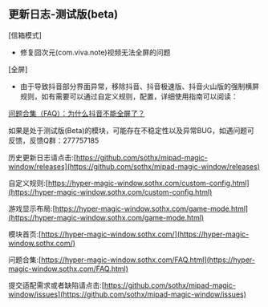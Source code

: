 ## 更新日志-测试版(beta)

[信箱模式]

- 修复囧次元(com.viva.note)视频无法全屏的问题

[全屏]

- 由于导致抖音部分界面异常，移除抖音、抖音极速版、抖音火山版的强制横屏规则，如有需要可以通过自定义规则，配置，详细使用指南可以阅读：

[问题合集（FAQ）：为什么抖音不能全屏了？](https://hyper-magic-window.sothx.com/FAQ.html#_2-%E4%B8%BA%E4%BB%80%E4%B9%88%E6%8A%96%E9%9F%B3%E4%B8%8D%E8%83%BD%E5%85%A8%E5%B1%8F%E4%BA%86)


如果是处于测试版(Beta)的模块，可能存在不稳定性以及异常BUG，如遇问题可反馈，反馈Q群：277757185

历史更新日志请点击:[https://github.com/sothx/mipad-magic-window/releases](https://github.com/sothx/mipad-magic-window/releases)

自定义规则:[https://hyper-magic-window.sothx.com/custom-config.html](https://hyper-magic-window.sothx.com/custom-config.html)

游戏显示布局:[https://hyper-magic-window.sothx.com/game-mode.html](https://hyper-magic-window.sothx.com/game-mode.html)

模块首页:[https://hyper-magic-window.sothx.com/](https://hyper-magic-window.sothx.com/)

问题合集:[https://hyper-magic-window.sothx.com/FAQ.html](https://hyper-magic-window.sothx.com/FAQ.html)

提交适配需求或者缺陷请点击:[https://github.com/sothx/mipad-magic-window/issues](https://github.com/sothx/mipad-magic-window/issues)
